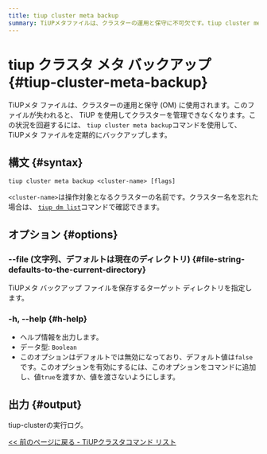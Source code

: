 ```yaml
---
title: tiup cluster meta backup
summary: TiUPメタファイルは、クラスターの運用と保守に不可欠です。tiup cluster meta backup` を使用して、ファイルを定期的にバックアップします。`tiup dm list` を使用してクラスター名を確認します。`--file` オプションでターゲット ディレクトリを指定します。ヘルプ情報を表示するには、`-h, --help` を使用します。出力には、 tiup-clusterの実行ログが含まれます。
---
```


# tiup クラスタ メタ バックアップ {#tiup-cluster-meta-backup}

TiUPメタ ファイルは、クラスターの運用と保守 (OM) に使用されます。このファイルが失われると、 TiUP を使用してクラスターを管理できなくなります。この状況を回避するには、 `tiup cluster meta backup`コマンドを使用して、 TiUPメタ ファイルを定期的にバックアップします。

## 構文 {#syntax}

```shell
tiup cluster meta backup <cluster-name> [flags]
```

`<cluster-name>`は操作対象となるクラスターの名前です。クラスター名を忘れた場合は、 [`tiup dm list`](/tiup/tiup-component-dm-list.md)コマンドで確認できます。

## オプション {#options}

### --file (文字列、デフォルトは現在のディレクトリ) {#file-string-defaults-to-the-current-directory}

TiUPメタ バックアップ ファイルを保存するターゲット ディレクトリを指定します。

### -h, --help {#h-help}

-   ヘルプ情報を出力します。
-   データ型: `Boolean`
-   このオプションはデフォルトでは無効になっており、デフォルト値は`false`です。このオプションを有効にするには、このオプションをコマンドに追加し、値`true`を渡すか、値を渡さないようにします。

## 出力 {#output}

tiup-clusterの実行ログ。

[&lt;&lt; 前のページに戻る - TiUPクラスタコマンド リスト](/tiup/tiup-component-cluster.md#command-list)
